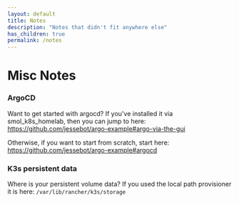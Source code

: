 ```yaml
---
layout: default
title: Notes
description: "Notes that didn't fit anywhere else"
has_children: true
permalink: /notes
---
```


# Misc Notes

### ArgoCD
Want to get started with argocd? If you've installed it via smol_k8s_homelab, then you can jump to here:
https://github.com/jessebot/argo-example#argo-via-the-gui

Otherwise, if you want to start from scratch, start here: https://github.com/jessebot/argo-example#argocd

### K3s persistent data
Where is your persistent volume data? If you used the local path provisioner it is here:
`/var/lib/rancher/k3s/storage`
